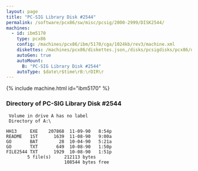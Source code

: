 ```yaml
---
layout: page
title: "PC-SIG Library Disk #2544"
permalink: /software/pcx86/sw/misc/pcsig/2000-2999/DISK2544/
machines:
  - id: ibm5170
    type: pcx86
    config: /machines/pcx86/ibm/5170/cga/1024kb/rev3/machine.xml
    diskettes: /machines/pcx86/diskettes.json,/disks/pcsigdisks/pcx86/diskettes.json
    autoGen: true
    autoMount:
      B: "PC-SIG Library Disk #2544"
    autoType: $date\r$time\rB:\rDIR\r
---
```


{% include machine.html id="ibm5170" %}

### Directory of PC-SIG Library Disk #2544

     Volume in drive A has no label
     Directory of A:\

    HH13     EXE    207868  11-09-90   8:54p
    README   1ST      1639  11-08-90   9:00a
    GO       BAT        28  10-04-90   5:21a
    GO       TXT       649  10-08-90   1:50p
    FILE2544 TXT      1929  10-08-90   1:51p
            5 file(s)     212113 bytes
                          108544 bytes free
